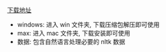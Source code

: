 [下载地址](https://www.kdocs.cn/l/cbBvDBf9DVnR)

* windows: 进入 win 文件夹, 下载压缩包解压即可使用
* max: 进入 mac 文件夹, 下载安装即可使用
* 数据: 包含自然语言处理必要的 nltk 数据